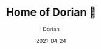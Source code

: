 ---
author: Dorian
title: Home of Dorian 👋
date: 2021-04-24
layout: modular
modularDataDir: home

menu:
  main:
    title: Home
    name: Home
    weight: 1
---